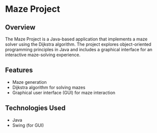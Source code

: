 # Maze Project

## Overview

The Maze Project is a Java-based application that implements a maze solver using the Dijkstra algorithm. The project explores object-oriented programming principles in Java and includes a graphical interface for an interactive maze-solving experience.

## Features

- Maze generation
- Dijkstra algorithm for solving mazes
- Graphical user interface (GUI) for maze interaction

## Technologies Used

- Java
- Swing (for GUI)
